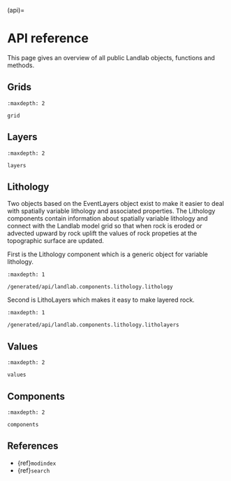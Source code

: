 (api)=

# API reference

This page gives an overview of all public Landlab objects, functions and
methods.

## Grids

```{toctree}
:maxdepth: 2

grid
```

## Layers

```{toctree}
:maxdepth: 2

layers
```

## Lithology

Two objects based on the EventLayers object exist to make it easier to deal
with spatially variable lithology and associated properties. The Lithology
components contain information about spatially variable lithology and connect
with the Landlab model grid so that when rock is eroded or advected upward by
rock uplift the values of rock propeties at the topographic surface are updated.

First is the Lithology component which is a generic object for variable
lithology.

```{toctree}
:maxdepth: 1

/generated/api/landlab.components.lithology.lithology
```

Second is LithoLayers which makes it easy to make layered rock.

```{toctree}
:maxdepth: 1

/generated/api/landlab.components.lithology.litholayers
```

## Values

```{toctree}
:maxdepth: 2

values
```

## Components

```{toctree}
:maxdepth: 2

components
```

## References

- {ref}`modindex`
- {ref}`search`
